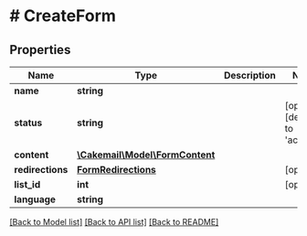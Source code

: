 # # CreateForm

## Properties

Name | Type | Description | Notes
------------ | ------------- | ------------- | -------------
**name** | **string** |  | 
**status** | **string** |  | [optional] [default to 'active']
**content** | [**\Cakemail\Model\FormContent**](FormContent.md) |  | 
**redirections** | [**FormRedirections**](FormRedirections.md) |  | [optional] 
**list_id** | **int** |  | [optional] 
**language** | **string** |  | 

[[Back to Model list]](../../README.md#documentation-for-models) [[Back to API list]](../../README.md#documentation-for-api-endpoints) [[Back to README]](../../README.md)


